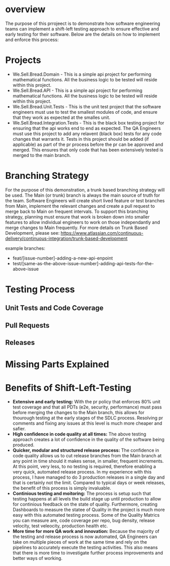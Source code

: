 # overview
The purpose of this prrojeect is to demonstrate how software engineering teams can implement a shift-left testing approach to ensure effective and early testing for their software. Below are the details on how to implement and enforce this process:

# Projects
* We.Sell.Bread.Domain - This is a simple api project for performing mathematical functions. All the business logic to be tested will reside within this project.
* We.Sell.Bread.API - This is a simple api project for performing mathematical functions. All the business logic to be tested will reside within this project.
* We.Sell.Bread.Unit.Tests - This is the unit test project that the software engineers must use to test the smallest modules of code, and ensure that they work as expected at the smalles unit.
* We.Sell.Bread.Integration.Tests - This is the black box testing project for ensuring that the api works end to end as expected. The QA Engineers must use this project to add any relavent (black box) tests for any code changes that warrants it. Tests in this project should be added (if applicable) as part of the pr process before the pr can be approved and merged. This ensures that only code that has been extensively tested is merged to the main branch.

# Branching Strategy
For the purpose of this demonstration, a trunk based branching strategy will be used. The Main (or trunk) branch is always the main source of truth for the team. Software Engineers will create short lived feature or test branches from Main, implement the relevant changes and create a pull request to merge back to Main on frequent intervals. To support this branching strategy, planning must ensure that work is broken down into smaller features to allow individual engineers to work on those independantly and merge changes to Main frequently. For more details on Trunk Based Development, please see: https://www.atlassian.com/continuous-delivery/continuous-integration/trunk-based-development

example branches:
- feat/[issue-number]-adding-a-new-api-enpoint
- test/[same-as-the-above-issue-number]-adding-api-tests-for-the-above-issue

# Testing Process

## Unit Tests and Code Coverage

## Pull Requests

## Releases

# Missing Parts Explained

# Benefits of Shift-Left-Testing
* **Extensive and early testing:** With the pr policy that enforces 80% unit test coverage and that all PDTs (e2e, security, performance) must pass before merging the changes to the Main branch, this allows for thourough testing at the early stages of the SDLC process. Resolving pr comments and fixing any issues at this level is much more cheaper and safier.
* **High confidence in code quality at all times:** The above testing approach creates a lot of confidence in the quality of the software being produced.
* **Quicker, modular and structured release process:** The confidence in code quality allows us to cut release branches from the Main branch at any point in time should it makes sense, in smaller, frequent increments. At this point, very less, to no testing is required, therefore enabling a very quick, automated release process. In my experience with this process, I have managed to do 3 production releases in a single day and that is certainly not the limit. Compared to typical days or week releases, the benefit of this process is simply invaluable.
* **Continious testing and moitoring:** The process is setup such that testing happens at all levels the build stage up until production to allow for continious feedback on the state of quality. Furthermore, creating Dashboards to measure the statee of Quality in the project is much more easy with this automated testing process. Some of the Quality Matrics you can measure are, code coverage per repo, bug density, release velocity, test veleocity, production health etc.
* **More time for more QA work and innovation:** Because the majority of the testing and release process is now automated, QA Engineers can take on multiple pieces of work at the same time and rely on the pipelines to accurately execute the testing activities. This also means that there is more time to investigate further process improvements and better ways of working.


